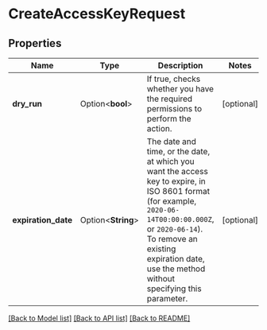# CreateAccessKeyRequest

## Properties

Name | Type | Description | Notes
------------ | ------------- | ------------- | -------------
**dry_run** | Option<**bool**> | If true, checks whether you have the required permissions to perform the action. | [optional]
**expiration_date** | Option<**String**> | The date and time, or the date, at which you want the access key to expire, in ISO 8601 format (for example, `2020-06-14T00:00:00.000Z`, or `2020-06-14`). To remove an existing expiration date, use the method without specifying this parameter. | [optional]

[[Back to Model list]](../README.md#documentation-for-models) [[Back to API list]](../README.md#documentation-for-api-endpoints) [[Back to README]](../README.md)


